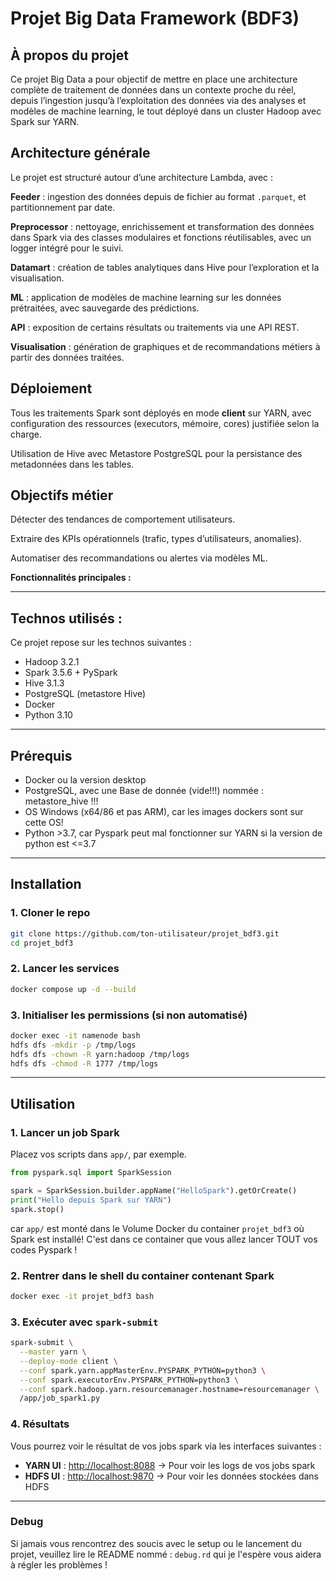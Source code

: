 #  Projet Big Data Framework (BDF3)

##  À propos du projet

Ce projet Big Data a pour objectif de mettre en place une architecture complète de traitement de données dans un contexte proche du réel, depuis l’ingestion jusqu’à l’exploitation des données via des analyses et modèles de machine learning, le tout déployé dans un cluster Hadoop avec Spark sur YARN.

## Architecture générale

Le projet est structuré autour d’une architecture Lambda, avec :

  **Feeder** : ingestion des données depuis de fichier au format `.parquet`, et partitionnement par date.

  **Preprocessor** : nettoyage, enrichissement et transformation des données dans Spark via des classes modulaires et fonctions réutilisables, avec un logger intégré pour le suivi.

  **Datamart** : création de tables analytiques dans Hive pour l’exploration et la visualisation.

  **ML** : application de modèles de machine learning sur les données prétraitées, avec sauvegarde des prédictions.

  **API** : exposition de certains résultats ou traitements via une API REST.

  **Visualisation** : génération de graphiques et de recommandations métiers à partir des données traitées.

## Déploiement

  Tous les traitements Spark sont déployés en mode **client** sur YARN, avec configuration des ressources (executors, mémoire, cores) justifiée selon la charge.

  Utilisation de Hive avec Metastore PostgreSQL pour la persistance des metadonnées dans les tables.

## Objectifs métier

   Détecter des tendances de comportement utilisateurs.

   Extraire des KPIs opérationnels (trafic, types d’utilisateurs, anomalies).

   Automatiser des recommandations ou alertes via modèles ML.

**Fonctionnalités principales :**


---

##  Technos utilisés :

Ce projet repose sur les technos suivantes :

* Hadoop 3.2.1
* Spark 3.5.6 + PySpark
* Hive 3.1.3
* PostgreSQL (metastore Hive)
* Docker
* Python 3.10
---

##  Prérequis
* Docker ou la version desktop
* PostgreSQL, avec une Base de donnée (vide!!!) nommée : metastore_hive !!!
* OS Windows (x64/86 et pas ARM), car les images dockers sont sur cette OS!
* Python >3.7, car Pyspark peut mal fonctionner sur YARN si la version de python est <=3.7
---

##  Installation

### 1. Cloner le repo

```bash
git clone https://github.com/ton-utilisateur/projet_bdf3.git
cd projet_bdf3
```

### 2. Lancer les services

```bash
docker compose up -d --build
```

### 3. Initialiser les permissions (si non automatisé)

```bash
docker exec -it namenode bash
hdfs dfs -mkdir -p /tmp/logs
hdfs dfs -chown -R yarn:hadoop /tmp/logs
hdfs dfs -chmod -R 1777 /tmp/logs
```

---

##  Utilisation

### 1. Lancer un job Spark

Placez vos scripts dans `app/`, par exemple.

```python
from pyspark.sql import SparkSession

spark = SparkSession.builder.appName("HelloSpark").getOrCreate()
print("Hello depuis Spark sur YARN")
spark.stop()
```
car `app/` est monté dans le Volume Docker du container `projet_bdf3` où Spark est installé! C'est dans ce container que vous allez lancer TOUT vos codes Pyspark !

### 2. Rentrer dans le shell du container contenant Spark
```bash
docker exec -it projet_bdf3 bash
```

### 3. Exécuter avec `spark-submit`

```bash
spark-submit \
  --master yarn \
  --deploy-mode client \
  --conf spark.yarn.appMasterEnv.PYSPARK_PYTHON=python3 \
  --conf spark.executorEnv.PYSPARK_PYTHON=python3 \
  --conf spark.hadoop.yarn.resourcemanager.hostname=resourcemanager \
  /app/job_spark1.py
```

### 4. Résultats 

Vous pourrez voir le résultat de vos jobs spark via les interfaces suivantes :

* **YARN UI** : [http://localhost:8088](http://localhost:8088) -> Pour voir les logs de vos jobs spark
* **HDFS UI** : [http://localhost:9870](http://localhost:9870) -> Pour voir les données stockées dans HDFS


---

### Debug 

Si jamais vous rencontrez des soucis avec le setup ou le lancement du projet, veuillez lire le README nommé : `debug.rd`
qui je l'espère vous aidera à régler les problèmes !





